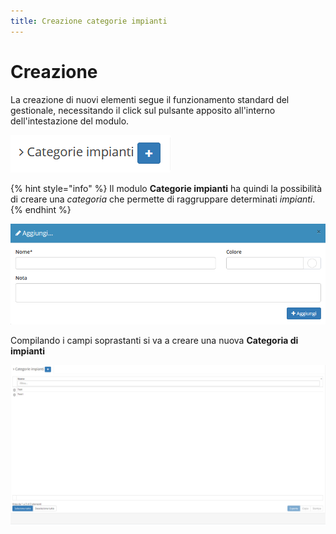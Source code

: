 ```yaml
---
title: Creazione categorie impianti
---
```


# Creazione

La creazione di nuovi elementi segue il funzionamento standard del gestionale, necessitando il click sul pulsante apposito all'interno dell'intestazione del modulo.

![Screenshot creazione categorie impianti](../../../../.gitbook/assets/aggiuntacategorieimpianti.PNG)

{% hint style="info" %}
Il modulo **Categorie impianti** ha quindi la possibilità di creare una _categoria_ che permette di raggruppare determinati _impianti_.
{% endhint %}

![Screenshot creazione categorie impianti](../../../../.gitbook/assets/campicategorieimpianti.PNG)

Compilando i campi soprastanti si va a creare una nuova **Categoria di impianti**

![](../../../../.gitbook/assets/interfacciacategorieimpianti%20%282%29.PNG)

